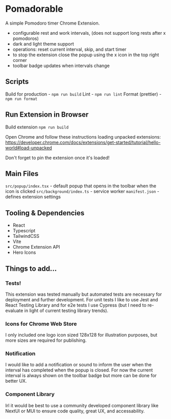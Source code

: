 # Pomadorable

A simple Pomodoro timer Chrome Extension.

- configurable rest and work intervals, (does not support long rests after x pomodoros)
- dark and light theme support
- operations: reset current interval, skip, and start timer
- to stop the extension close the popup using the x icon in the top right corner
- toolbar badge updates when intervals change

## Scripts

Build for production - `npm run build`
Lint - `npm run lint`
Format (prettier) - `npm run format`

## Run Extension in Browser

Build extension
`npm run build`

Open Chrome and follow these instructions loading unpacked extensions: https://developer.chrome.com/docs/extensions/get-started/tutorial/hello-world#load-unpacked

Don't forget to pin the extension once it's loaded!

## Main Files

`src/popup/index.tsx` - default popup that opens in the toolbar when the icon is clicked
`src/background/index.ts` - service worker
`manifest.json` - defines extension settings

## Tooling & Dependencies

- React
- Typescript
- TailwindCSS
- Vite
- Chrome Extension API
- Hero Icons

## Things to add...

### Tests!

This extension was tested manually but automated tests are necessary for deployment and further development. For unit tests I like to use Jest and React Testing Library and for e2e tests I use Cypress (but I need to re-evaluate in light of current testing library trends).

### Icons for Chrome Web Store

I only included one logo icon sized 128x128 for illustration purposes, but more sizes are required for publishing.

### Notification

I would like to add a notification or sound to inform the user when the interval has completed when the popup is closed. For now the current interval is always shown on the toolbar badge but more can be done for better UX.

### Component Library

Irl it would be best to use a community developed component library like NextUI or MUI to ensure code quality, great UX, and accessability.
